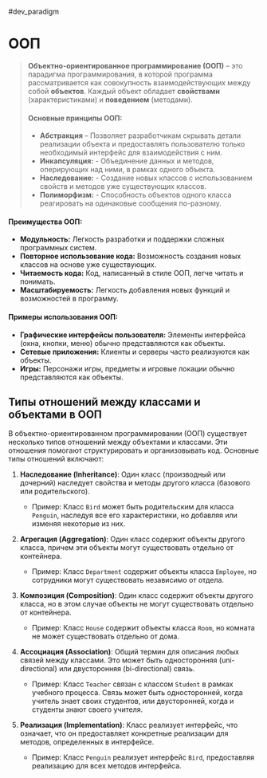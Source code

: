 #dev_paradigm

# ООП

> **Объектно-ориентированное программирование (ООП)** – это парадигма программирования, в которой программа рассматривается как совокупность взаимодействующих между собой **объектов**. Каждый объект обладает **свойствами** (характеристиками) и **поведением** (методами).
> 
> #### Основные принципы ООП:
> - **Абстракция** – Позволяет разработчикам скрывать детали реализации объекта и предоставлять пользователю только необходимый интерфейс для взаимодействия с ним.
> - **Инкапсуляция:**  - Объединение данных и методов, оперирующих над ними, в рамках одного объекта.
> - **Наследование:** - Создание новых классов с использованием свойств и методов уже существующих классов.
> - **Полиморфизм:** - Способность объектов одного класса реагировать на одинаковые сообщения по-разному.

#### Преимущества ООП:
- **Модульность:** Легкость разработки и поддержки сложных программных систем.
- **Повторное использование кода:** Возможность создания новых классов на основе уже существующих.
- **Читаемость кода:** Код, написанный в стиле ООП, легче читать и понимать.
- **Масштабируемость:** Легкость добавления новых функций и возможностей в программу.

#### Примеры использования ООП:
- **Графические интерфейсы пользователя:** Элементы интерфейса (окна, кнопки, меню) обычно представляются как объекты.
- **Сетевые приложения:** Клиенты и серверы часто реализуются как объекты.
- **Игры:** Персонажи игры, предметы и игровые локации обычно представляются как объекты.

## Типы отношений между классами и объектами в ООП

В объектно-ориентированном программировании (ООП) существует несколько типов отношений между объектами и классами. Эти отношения помогают структурировать и организовывать код. Основные типы отношений включают:

1. **Наследование (Inheritance)**: Один класс (производный или дочерний) наследует свойства и методы другого класса (базового или родительского).
   - Пример: Класс `Bird` может быть родительским для класса `Penguin`, наследуя все его характеристики, но добавляя или изменяя некоторые из них.

2. **Агрегация (Aggregation)**: Один класс содержит объекты другого класса, причем эти объекты могут существовать отдельно от контейнера.
   - Пример: Класс `Department` содержит объекты класса `Employee`, но сотрудники могут существовать независимо от отдела.

3. **Композиция (Composition)**: Один класс содержит объекты другого класса, но в этом случае объекты не могут существовать отдельно от контейнера.
   - Пример: Класс `House` содержит объекты класса `Room`, но комната не может существовать отдельно от дома.

4. **Ассоциация (Association)**: Общий термин для описания любых связей между классами. Это может быть односторонняя (uni-directional) или двусторонняя (bi-directional) связь.
   - Пример: Класс `Teacher` связан с классом `Student` в рамках учебного процесса. Связь может быть односторонней, когда учитель знает своих студентов, или двусторонней, когда и студенты знают своего учителя.

5. **Реализация (Implementation)**: Класс реализует интерфейс, что означает, что он предоставляет конкретные реализации для методов, определенных в интерфейсе.
   - Пример: Класс `Penguin` реализует интерфейс `Bird`, предоставляя реализацию для всех методов интерфейса.